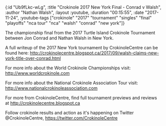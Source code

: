 {:id "Ub9fLkc-wLg",
 :title "Crokinole 2017 New York Final - Conrad v Walsh",
 :author "Nathan Walsh",
 :layout :youtube,
 :duration "00:15:55",
 :date "2017-11-24",
 :youtube-tags
 ["crokinole"
  "2017"
  "tournament"
  "singles"
  "final"
  "playoffs"
  "nca tour"
  "nca"
  "walsh"
  "conrad"
  "new york"]}


The championship final from the 2017 Turtle Island Crokinole Tournament between Jon Conrad and Nathan Walsh in New York.

A full writeup of the 2017 New York tournament by CrokinoleCentre can be found here: http://crokinolecentre.blogspot.ca/2017/09/walsh-claims-new-york-title-over-conrad.html

For more info about the World Crokinole Championships visit: http://www.worldcrokinole.com

For more info about the National Crokinole Association Tour visit: http://www.nationalcrokinoleassociation.com

For more from CrokinoleCentre, find full tournament previews and reviews at http://crokinolecentre.blogspot.ca

Follow crokinole results and action as it's happening on Twitter @CrokinoleCentre, https://twitter.com/CrokinoleCentre
